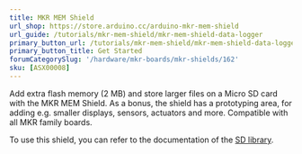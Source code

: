 ```yaml
---
title: MKR MEM Shield
url_shop: https://store.arduino.cc/arduino-mkr-mem-shield
url_guide: /tutorials/mkr-mem-shield/mkr-mem-shield-data-logger
primary_button_url: /tutorials/mkr-mem-shield/mkr-mem-shield-data-logger
primary_button_title: Get Started
forumCategorySlug: '/hardware/mkr-boards/mkr-shields/162'
sku: [ASX00008]
---
```


Add extra flash memory (2 MB) and store larger files on a Micro SD card with the MKR MEM Shield. As a bonus, the shield has a prototyping area, for adding e.g. smaller displays, sensors, actuators and more. Compatible with all MKR family boards.

To use this shield, you can refer to the documentation of the [SD library](https://www.arduino.cc/reference/en/libraries/sd/).